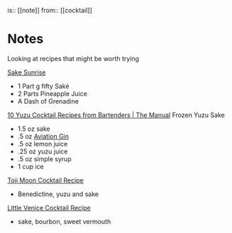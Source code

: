 is:: [[note]]
from:: [[cocktail]]

# Notes
Looking at recipes that might be worth trying

[Sake Sunrise](https://sakeone.com/cocktails/sake-sunrise/)
- 1 Part g fifty Saké  
- 2 Parts Pineapple Juice  
- A Dash of Grenadine

[10 Yuzu Cocktail Recipes from Bartenders | The Manual](https://www.themanual.com/food-and-drink/yuzu-cocktails-recipes/)
Frozen Yuzu Sake
-   1.5 oz sake
-   .5 oz [Aviation Gin](https://aviationgin.com)
-   .5 oz lemon juice
-   .25 oz yuzu juice
-   .5 oz simple syrup
-   1 cup ice

[Toji Moon Cocktail Recipe](https://www.liquor.com/toji-moon-cocktail-recipe-5114287)
- Benedictine, yuzu and sake

[Little Venice Cocktail Recipe](https://www.diffordsguide.com/cocktails/recipe/2470/little-venice)
- sake, bourbon, sweet vermouth

